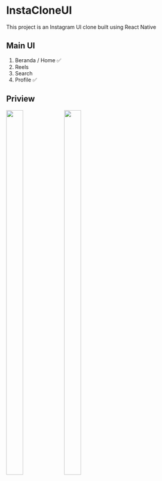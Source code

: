 # InstaCloneUI

This project is an Instagram UI clone built using React Native

## Main UI

1. Beranda / Home ✅
2. Reels
3. Search
4. Profile ✅

## Priview

<img width="30%" height="50%" src="https://github.com/dimstry/MovieGo/blob/main/screenshot/Home.png"/>
<img width="30%" height="50%" src="https://github.com/dimstry/MovieGo/blob/main/screenshot/Profile.png"/>
